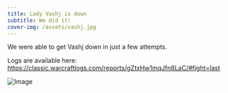 ```yaml
---
title: Lady Vashj is down
subtitle: We did it!
cover-img: /assets/vashj.jpg
---
```


We were able to get Vashj down in just a few attempts.

Logs are available here: <https://classic.warcraftlogs.com/reports/gZtxHw1mqJfn8LaC/#fight=last>

![Image](https://handsomeguild.com/assets/vashj.jpg)